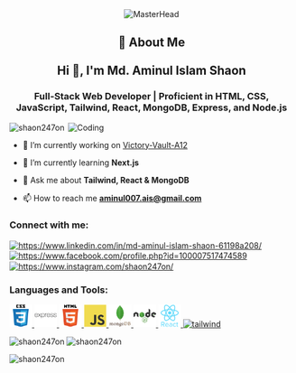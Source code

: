 <div align="center">
  <img src="https://media.licdn.com/dms/image/D4D12AQEZtPCuttD_iQ/article-cover_image-shrink_423_752/0/1697453573297?e=1725494400&v=beta&t=wTZySa1nfpPpCtDgbGOQilnPbBQYCRqQd_ljw4SIJ6E" alt="MasterHead" />
</div>
<h2 align="center">🚀 About Me <br/> <br/>Hi 👋, I'm Md. Aminul Islam Shaon</h1>

<h3 align="center">Full-Stack Web Developer | Proficient in HTML, CSS, JavaScript, Tailwind, React, MongoDB, Express, and Node.js</h3>
<img align="right" alt="Coding" width="400" src="https://i.pinimg.com/originals/50/83/e0/5083e0a2a7dcaae07c142e8b87036a27.gif"/>
<p align="left"> <img src="https://komarev.com/ghpvc/?username=shaon247on&label=Profile%20views&color=0e75b6&style=flat" alt="shaon247on" /> </p>

- 🔭 I’m currently working on [Victory-Vault-A12](https://github.com/Shaon247on/Victory-Vault-A12)

- 🌱 I’m currently learning **Next.js**

- 💬 Ask me about **Tailwind, React & MongoDB**

- 📫 How to reach me **aminul007.ais@gmail.com**

<h3 align="left">Connect with me:</h3>
<p align="left">

<a href="https://www.linkedin.com/in/md-aminul-islam-shaon-61198a208/" target="blank"><img align="center" src="https://raw.githubusercontent.com/rahuldkjain/github-profile-readme-generator/master/src/images/icons/Social/linked-in-alt.svg" alt="https://www.linkedin.com/in/md-aminul-islam-shaon-61198a208/" height="30" width="40" /></a>
<a href="https://www.facebook.com/profile.php?id=100007517474589" target="blank"><img align="center" src="https://raw.githubusercontent.com/rahuldkjain/github-profile-readme-generator/master/src/images/icons/Social/facebook.svg" alt="https://www.facebook.com/profile.php?id=100007517474589" height="30" width="40" /></a>
<a href="https://www.instagram.com/shaon247on/" target="blank"><img align="center" src="https://raw.githubusercontent.com/rahuldkjain/github-profile-readme-generator/master/src/images/icons/Social/instagram.svg" alt="https://www.instagram.com/shaon247on/" height="30" width="40" /></a>
</p>

<h3 align="left">Languages and Tools:</h3>
<p align="left"> <a href="https://www.w3schools.com/css/" target="_blank" rel="noreferrer"> <img src="https://raw.githubusercontent.com/devicons/devicon/master/icons/css3/css3-original-wordmark.svg" alt="css3" width="40" height="40"/> </a> <a href="https://expressjs.com" target="_blank" rel="noreferrer"> <img src="https://raw.githubusercontent.com/devicons/devicon/master/icons/express/express-original-wordmark.svg" alt="express" width="40" height="40"/> </a> <a href="https://www.w3.org/html/" target="_blank" rel="noreferrer"> <img src="https://raw.githubusercontent.com/devicons/devicon/master/icons/html5/html5-original-wordmark.svg" alt="html5" width="40" height="40"/> </a> <a href="https://developer.mozilla.org/en-US/docs/Web/JavaScript" target="_blank" rel="noreferrer"> <img src="https://raw.githubusercontent.com/devicons/devicon/master/icons/javascript/javascript-original.svg" alt="javascript" width="40" height="40"/> </a> <a href="https://www.mongodb.com/" target="_blank" rel="noreferrer"> <img src="https://raw.githubusercontent.com/devicons/devicon/master/icons/mongodb/mongodb-original-wordmark.svg" alt="mongodb" width="40" height="40"/> </a> <a href="https://nodejs.org" target="_blank" rel="noreferrer"> <img src="https://raw.githubusercontent.com/devicons/devicon/master/icons/nodejs/nodejs-original-wordmark.svg" alt="nodejs" width="40" height="40"/> </a> <a href="https://reactjs.org/" target="_blank" rel="noreferrer"> <img src="https://raw.githubusercontent.com/devicons/devicon/master/icons/react/react-original-wordmark.svg" alt="react" width="40" height="40"/> </a> <a href="https://tailwindcss.com/" target="_blank" rel="noreferrer"> <img src="https://www.vectorlogo.zone/logos/tailwindcss/tailwindcss-icon.svg" alt="tailwind" width="40" height="40"/> </a> </p>

<p><img align="left" src="https://github-readme-stats.vercel.app/api/top-langs?username=shaon247on&show_icons=true&locale=en&layout=compact" alt="shaon247on" /></p>
<div align="left">
<p>&nbsp;<img src="https://github-readme-stats.vercel.app/api?username=shaon247on&show_icons=true&locale=en" alt="shaon247on" /></p>
</div>
<div align="left">
  <p><img  src="https://github-readme-streak-stats.herokuapp.com/?user=shaon247on&" alt="shaon247on" /></p>
</div>
 
